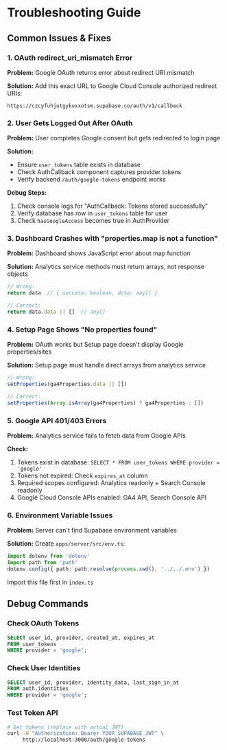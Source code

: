 # Troubleshooting Guide

## Common Issues & Fixes

### 1. OAuth redirect_uri_mismatch Error
**Problem:** Google OAuth returns error about redirect URI mismatch

**Solution:** 
Add this exact URL to Google Cloud Console authorized redirect URIs:
```
https://czcyfuhjutgykuxxotsm.supabase.co/auth/v1/callback
```

### 2. User Gets Logged Out After OAuth
**Problem:** User completes Google consent but gets redirected to login page

**Solution:** 
- Ensure `user_tokens` table exists in database
- Check AuthCallback component captures provider tokens
- Verify backend `/auth/google-tokens` endpoint works

**Debug Steps:**
1. Check console logs for "AuthCallback: Tokens stored successfully"
2. Verify database has row in `user_tokens` table for user
3. Check `hasGoogleAccess` becomes true in AuthProvider

### 3. Dashboard Crashes with "properties.map is not a function"
**Problem:** Dashboard shows JavaScript error about map function

**Solution:** 
Analytics service methods must return arrays, not response objects
```typescript
// Wrong:
return data  // { success: boolean, data: any[] }

// Correct:
return data.data || []  // any[]
```

### 4. Setup Page Shows "No properties found" 
**Problem:** OAuth works but Setup page doesn't display Google properties/sites

**Solution:**
Setup page must handle direct arrays from analytics service
```typescript
// Wrong:
setProperties(ga4Properties.data || [])

// Correct:
setProperties(Array.isArray(ga4Properties) ? ga4Properties : [])
```

### 5. Google API 401/403 Errors
**Problem:** Analytics service fails to fetch data from Google APIs

**Check:**
1. Tokens exist in database: `SELECT * FROM user_tokens WHERE provider = 'google'`
2. Tokens not expired: Check `expires_at` column
3. Required scopes configured: Analytics readonly + Search Console readonly
4. Google Cloud Console APIs enabled: GA4 API, Search Console API

### 6. Environment Variable Issues
**Problem:** Server can't find Supabase environment variables

**Solution:**
Create `apps/server/src/env.ts`:
```typescript
import dotenv from 'dotenv'
import path from 'path'
dotenv.config({ path: path.resolve(process.cwd(), '../../.env') })
```
Import this file first in `index.ts`

## Debug Commands

### Check OAuth Tokens
```sql
SELECT user_id, provider, created_at, expires_at 
FROM user_tokens 
WHERE provider = 'google';
```

### Check User Identities  
```sql
SELECT user_id, provider, identity_data, last_sign_in_at 
FROM auth.identities 
WHERE provider = 'google';
```

### Test Token API
```bash
# Get tokens (replace with actual JWT)
curl -H "Authorization: Bearer YOUR_SUPABASE_JWT" \
     http://localhost:3000/auth/google-tokens
```